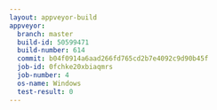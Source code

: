 ```yaml
---
layout: appveyor-build
appveyor:
  branch: master
  build-id: 50599471
  build-number: 614
  commit: b04f0914a6aad266fd765cd2b7e4092c9d90b45f
  job-id: 0fchke20xbiaqmrs
  job-number: 4
  os-name: Windows
  test-result: 0
---
```

